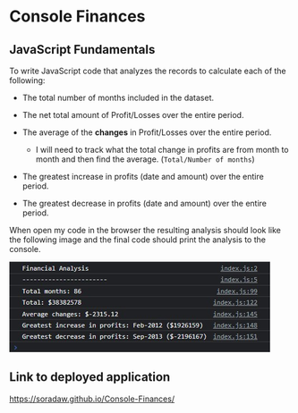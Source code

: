 # Console Finances

## JavaScript Fundamentals

To write JavaScript code that analyzes the records to calculate each of the following:

* The total number of months included in the dataset.

* The net total amount of Profit/Losses over the entire period.

* The average of the **changes** in Profit/Losses over the entire period.
  * I will need to track what the total change in profits are from month to month and then find the average. (`Total/Number of months`)

* The greatest increase in profits (date and amount) over the entire period.

* The greatest decrease in profits (date and amount) over the entire period.

When open my code in the browser the resulting analysis should look like the following image and the final code should print the analysis to the console.

![My JS code](./images/Console-results.jpg)

## Link to deployed application

https://soradaw.github.io/Console-Finances/

